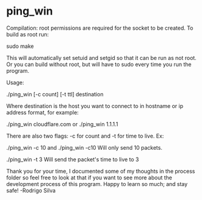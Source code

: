 # ping_win

Compilation:
root permissions are required for the socket to be created.
To build as root run:

sudo make

This will automatically set setuid and setgid so that it can be run as
not root. Or you can build without root, but will have to sudo every time
you run the program.

Usage:

./ping_win [-c count] [-t ttl] destination

Where destination is the host you want to connect to in hostname or ip
address format, for example:

./ping_win cloudflare.com
or
./ping_win 1.1.1.1

There are also two flags: -c for count and -t for time to live. Ex:

./ping_win -c 10
and
./ping_win -c10
Will only send 10 packets.

./ping_win -t 3
Will send the packet's time to live to 3

Thank you for your time, I documented some of my thoughts in the
process folder so feel free to look at that if you want to see more
about the development process of this program.
Happy to learn so much; and stay safe!
-Rodrigo Silva
